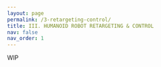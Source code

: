 ```yaml
---
layout: page
permalink: /3-retargeting-control/
title: III. HUMANOID ROBOT RETARGETING & CONTROL
nav: false
nav_order: 1
---
```


WIP
